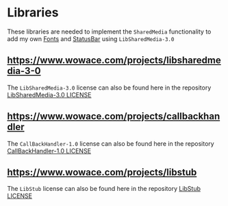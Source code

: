 # Libraries

These libraries are needed to implement the `SharedMedia` functionality to add my own [Fonts](../Media/Fonts) and [StatusBar](../Media/StatusBar) using `LibSharedMedia-3.0`

## https://www.wowace.com/projects/libsharedmedia-3-0
The `LibSharedMedia-3.0` license can also be found here in the repository [LibSharedMedia-3.0 LICENSE](./LibSharedMedia-3.0/LICENSE)

## https://www.wowace.com/projects/callbackhandler
The `CallBackHandler-1.0` license can also be found here in the repository [CallBackHandler-1.0 LICENSE](./CallBackHandler-1.0/LICENSE)

## https://www.wowace.com/projects/libstub
The `LibStub` license can also be found here in the repository [LibStub LICENSE](./LibStub/LICENSE)
